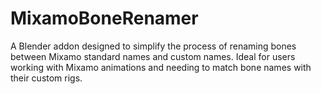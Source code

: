 # MixamoBoneRenamer
A Blender addon designed to simplify the process of renaming bones between Mixamo standard names and custom names. Ideal for users working with Mixamo animations and needing to match bone names with their custom rigs.
